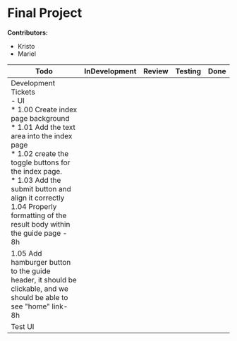 # Final Project

**Contributors:** 
- Kristo
- Mariel

| Todo                                                                                                                                                                                                                                                                                                                        | InDevelopment | Review | Testing | Done |
|-----------------------------------------------------------------------------------------------------------------------------------------------------------------------------------------------------------------------------------------------------------------------------------------------------------------------------|---------------|--------|---------|------|
| Development Tickets<br/> - UI <br/> * 1.00 Create index page background <br/> * 1.01 Add the text area into the index page <br/> * 1.02 create the toggle buttons for the index page.<br/> * 1.03 Add the submit button and align it correctly <br/> 1.04 Properly formatting of the result body within the guide page - 8h |               |        |         |      |
| 1.05 Add hamburger button to the guide header, it should be clickable, and we should be able to see "home" link- 8h                                                                                                                                                                                                         |               |        |         |      |
| Test UI                                                                                                                                                                                                                                                                                                                     |               |        |         |      |
